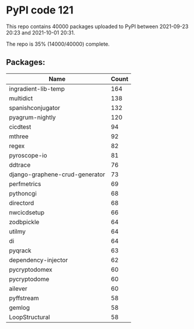 # PyPI code 121

This repo contains 40000 packages uploaded to PyPI between 
2021-09-23 20:23 and 2021-10-01 20:31.

The repo is 35% (14000/40000) complete.

## Packages:

| Name  | Count |
| ----- | ----- |
| ingradient-lib-temp | 164 |
| multidict | 138 |
| spanishconjugator | 132 |
| pyagrum-nightly | 120 |
| cicdtest | 94 |
| mthree | 92 |
| regex | 82 |
| pyroscope-io | 81 |
| ddtrace | 76 |
| django-graphene-crud-generator | 73 |
| perfmetrics | 69 |
| pythoncgi | 68 |
| directord | 68 |
| nwcicdsetup | 66 |
| zodbpickle | 64 |
| utilmy | 64 |
| di | 64 |
| pyqrack | 63 |
| dependency-injector | 62 |
| pycryptodomex | 60 |
| pycryptodome | 60 |
| ailever | 60 |
| pyffstream | 58 |
| gemlog | 58 |
| LoopStructural | 58 |


